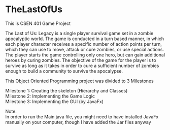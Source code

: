 # TheLastOfUs
This is CSEN 401 Game Project

The Last of Us: Legacy is a single player survival game set in a zombie apocalyptic world.
The game is conducted in a turn based manner, in which each player character receives a specific
number of action points per turn, which they can use to move, attack or cure zombies, or use
special actions.
The player starts the game controlling only one hero, but can gain additional heroes by curing
zombies. The objective of the game for the player is to survive as long as it takes in order to
cure a sufficient number of zombies enough to build a community to survive the apocalypse.

This Object Oriented Programming project was divided to 3 Milestones  <br />

Milestone 1: Creating the skeleton (Hierarchy and Classes) <br />
Milestone 2: Implementing the Game Logic <br />
Milestone 3: Implementing the GUI (by JavaFx) <br />

Note:<br />
In order to run the Main.java file, you might need to have installed JavaFx manually on your computer, though I have added the Jar files anyway <br />

